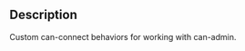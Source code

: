 <!--
@module {Module} util/behaviors behaviors
@parent can-admin.util

-->

## Description

Custom can-connect behaviors for working with can-admin.
